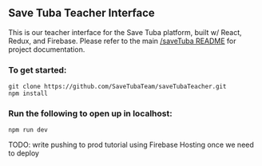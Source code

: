 ## Save Tuba Teacher Interface

This is our teacher interface for the Save Tuba platform, built w/ React, Redux, and Firebase. Please refer to the main [/saveTuba README](https://github.com/SaveTubaTeam/saveTuba) for project documentation.

### To get started:
```
git clone https://github.com/SaveTubaTeam/saveTubaTeacher.git
npm install
```

### Run the following to open up in localhost:
```
npm run dev
```

TODO: write pushing to prod tutorial using Firebase Hosting once we need to deploy
